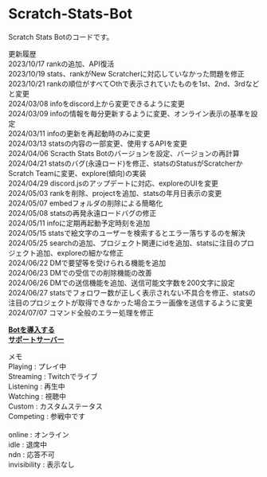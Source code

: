 # Scratch-Stats-Bot

Scratch Stats Botのコードです。<br>

更新履歴<br>
2023/10/17 rankの追加、API復活<br>
2023/10/19 stats、rankがNew Scratcherに対応していなかった問題を修正<br>
2023/10/21 rankの順位がすべて○thで表示されていたものを1st、2nd、3rdなどと変更<br>
2024/03/08 infoをdiscord上から変更できるように変更<br>
2024/03/09 infoの情報を毎分更新するように変更、オンライン表示の基準を設定<br>
2024/03/11 infoの更新を再起動時のみに変更<br>
2024/03/13 statsの内容の一部変更、使用するAPIを変更<br>
2024/04/06 Scracth Stats Botのバージョンを設定、バージョンの再計算<br>
2024/04/21 statsのバグ(永遠ロード)を修正、statsのStatusがScratcherかScratch Teamに変更、explore(傾向)の実装<br>
2024/04/29 discord.jsのアップデートに対応、exploreのUIを変更<br>
2024/05/03 rankを削除、projectを追加、statsの年月日表示の変更<br>
2024/05/07 embedフォルダの削除による簡略化<br>
2024/05/08 statsの再発永遠ロードバグの修正<br>
2024/05/11 infoに定期再起動予定時刻を追加<br>
2024/05/15 statsで絵文字のユーザーを検索するとエラー落ちするのを解決<br>
2024/05/25 searchの追加、プロジェクト関連にidを追加、statsに注目のプロジェクト追加、exploreの細かな修正<br>
2024/06/22 DMで要望等を受けられる機能を追加<br>
2024/06/23 DMでの受信での削除機能の改善<br>
2024/06/26 DMでの送信機能を追加、送信可能文字数を200文字に設定<br>
2024/06/27 statsでフォロワー数が正しく表示されない不具合を修正、statsの注目のプロジェクトが取得できなかった場合エラー画像を送信するように変更<br>
2024/07/07 コマンド全般のエラー処理を修正<br>

<a href = "https://discord.com/api/oauth2/authorize?client_id=1078409540392992981&permissions=10448581814336&scope=bot%20applications.commands"><b>Botを導入する</b></a><br>
<a href = "https://discord.gg/wRdXB8MBt6"><b>サポートサーバー</b></a><br>


メモ<br>
Playing : プレイ中<br>
Streaming : Twitchでライブ<br>
Listening : 再生中<br>
Watching : 視聴中<br>
Custom : カスタムステータス<br>
Competing : 参戦中です<br>
<br>
online : オンライン<br>
idle : 退席中<br>
ndn : 応答不可<br>
invisibility : 表示なし
